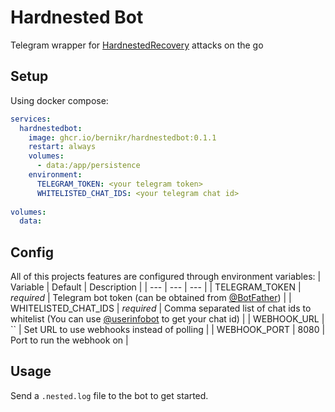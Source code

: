 # Hardnested Bot
Telegram wrapper for [HardnestedRecovery](https://github.com/noproto/HardnestedRecovery) attacks on the go

## Setup

Using docker compose:

```yaml
services:
  hardnestedbot:
    image: ghcr.io/bernikr/hardnestedbot:0.1.1
    restart: always
    volumes:
      - data:/app/persistence
    environment:
      TELEGRAM_TOKEN: <your telegram token>
      WHITELISTED_CHAT_IDS: <your telegram chat id>
  
volumes:
  data:
```

## Config

All of this projects features are configured through environment variables:
| Variable | Default | Description |
| --- | --- | --- |
| TELEGRAM_TOKEN | *required* | Telegram bot token (can be obtained from [@BotFather](https://t.me/BotFather)) |
| WHITELISTED_CHAT_IDS | *required* | Comma separated list of chat ids to whitelist (You can use [@userinfobot](https://t.me/userinfobot) to get your chat id) |
| WEBHOOK_URL | `` | Set URL to use webhooks instead of polling |
| WEBHOOK_PORT | 8080 | Port to run the webhook on |

## Usage

Send a `.nested.log` file to the bot to get started.
